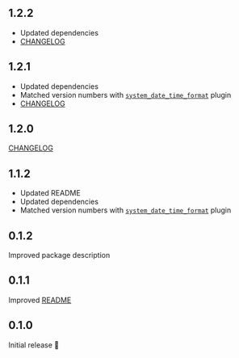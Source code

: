 ## 1.2.2

- Updated dependencies
- [CHANGELOG](https://github.com/Nikoro/system_date_time_format/blob/main/CHANGELOG.md)

## 1.2.1

- Updated dependencies
- Matched version numbers with [`system_date_time_format`](https://pub.dev/packages/system_date_time_format) plugin
- [CHANGELOG](https://github.com/Nikoro/system_date_time_format/blob/main/CHANGELOG.md)

## 1.2.0

[CHANGELOG](https://github.com/Nikoro/system_date_time_format/blob/main/CHANGELOG.md)

## 1.1.2

- Updated README
- Updated dependencies
- Matched version numbers with [`system_date_time_format`](https://pub.dev/packages/system_date_time_format) plugin

## 0.1.2

Improved package description

## 0.1.1

Improved [README](https://github.com/Nikoro/system_date_time_format_hook/blob/main/README.md)

## 0.1.0

Initial release 🎉
